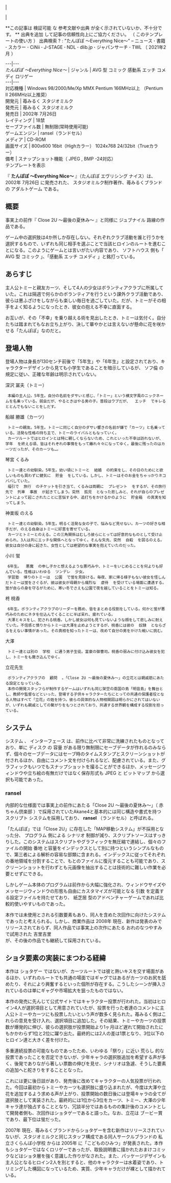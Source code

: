 |

|

**この記事は 検証可能  な  参考文献や出典  が全く示されていないか、不十分です。 ** 出典を追加  して記事の信頼性向上にご協力ください。  （
このテンプレートの使い方  ）  出典検索  ?  :  "たんぽぽ 〜Everything Nice〜"  –  ニュース  **·** 書籍
**·** スカラー  **·** CiNii  **·** J-STAGE  **·** NDL  **·** dlib.jp  **·**
ジャパンサーチ  **·** TWL  （  2021年2月  ）  
  
---|---  
_たんぽぽ 〜Everything Nice〜_ |  ジャンル  |  AVG  型  コミック  感動系  エッチ  コメディ  ロリゲー   
---|---  
対応機種  |  Windows 98/2000/Me/Xp  MMX  Pentium  166MHz以上  （Pentium II 266MHz以上推奨）   
開発元  |  苺みるく  スタジオミルク   
発売元  |  苺みるく  スタジオミルク   
発売日  |  2002年  7月26日   
レイティング  |  18禁   
セーブファイル数  |  無制限(常時使用可能)   
ゲームエンジン  |  ransel（ランドセル）   
メディア  |  CD-ROM   
画面サイズ  |  800x600 16bit（Highカラー）  1024x768 24/32bit（Trueカラー）   
備考  |  スナップショット機能（  JPEG  ,  BMP  -24対応）   
テンプレートを表示  
  
『 **たんぽぽ 〜Everything Nice〜** 』（たんぽぽ エヴリシング ナイス）は、  2002年  7月26日  に発売された、
スタジオミルク制作著作、苺みるくブランド  の  アダルトゲーム  である。

##  概要  

事実上の前作『  Close 2U 〜最後の夏休み〜  』と同様に  ジュブナイル  路線の作品である。

ゲーム中の選択肢は4か所しか存在しない。それぞれクラブ活動を誰と行うかを選択するもので、いずれも同じ相手を選ぶことで当該ヒロインのルートを進むことになる。このようにゲームとは言いがたい内容であり、
ソフトハウス  側も「  AVG  型  コミック  」、「感動系  エッチ  コメディ  」と銘打っている。

##  あらすじ  

主人公トミーと親友カーツ、そして4人の少女はボランティアクラブに所属していた。これは隔週で何らかのボランティアを行うという課外クラブ活動であり、彼らは悪ふざけをしながらも楽しい毎日を過ごしていた。だが、トミーがその相手をよく知るようになったとき、彼女の抱える不幸に直面する。

お互いが、その「不幸」を乗り越える術を見出したとき、トミーは気付く。自分たちは踏まれてもなお立ち上がり、決して華やかとは言えないが懸命に花を咲かせる「たんぽぽ」なのだと。

##  登場人物  

登場人物は身長が130センチ前後で「5年生」や「6年生」と設定されており、キャラクターデザインから見ても小学生であることを暗示しているが、  ソフ倫
の規定に従い、正確な年齢は明示されていない。

深沢 冨夫（トミー）

     本編の主人公。5年生。自分の名前をダサいと感じ、「トミー」という横文字風のニックネームを名乗っている。弱虫だが、やるときはやる男の子。普段はウブだが、  エッチ  でキレるととんでもないことをしだす。 
船越 勝雄（カーツ）

     トミーの親友。5年生。トミーに同じく自分のダサい響きの名前が嫌で「カーツ」と名乗っている。活発な性格の持ち主で、トミーのライバルともなっていく。 
     カーツルートではヒロインとは特に親しくならないため、これといった不幸は訪れないが、  学年  を終える頃、皆はそれぞれの事情をもって離れ々々になってゆく。最後に残ったのはカーツだったが、そのカーツも…。 
琴宮 くるみ

     トミー達との幼馴染。5年生。幼い頃にトミーと  結婚  の約束をし、その日のためにと欲しいものも買わずに健気に  貯金  をしている。しかし、トミーはそのお金をちゃっかりネコババしていた。 
     福引で  旅行  のチケットを引き当て、くるみは両親に  プレゼント  をするが、その旅行先で  列車  事故  が起きてしまう。突然  孤児  となった悲しみと、それが自らのプレゼントによって起こされたことに苦悩する中、追打ちをかけるかのように  貯金箱  の真実を知ってしまう。 
神楽坂 のえる

     トミー達との幼馴染。5年生。明るく活発な女の子で、悩みなど見せない。カーツの好きな相手だが、のえる自身はトミーに好意を寄せている。 
     カーツとトミーとのえる。この三角関係はむしろ彼らにとっては好意的なものとして受け止められ、3人は共にエッチな関係へとなってゆく。そんな矢先、突然  自殺  を図るのえる。彼女は自分の身に起きた、女性としては絶望的な事実を抱えていたのだった。 
小川 蛍

     6年生。  悪魔  の申し子かと想えるような悪巧みや、トミーをいじめることを何よりも好んでいる。性格はいわゆる  ツンデレ  少女。 
     学習塾  帰りのトミーは  公園  で蛍を見掛ける。毎夜、家に帰る様子もない彼女を怪しんだトミーは蛍をさぐるが、彼は彼女が母親から熾烈な  虐待  を受けている場面に遭遇する。蛍が自らの身を守るがために、寒い冬でさえも公園で夜を越していることをトミーは知る。 
柊 桃香

     6年生。ボランティアクラブのリーダーを務め、皆をまとめる役割をしている。何かと蛍が悪巧みのためにネタを仕込んでくることに半ば呆れ、疲れている。 
     大澤とキスをし、犯される桃香。しかし彼女は何も見ていないような顔をして悲しみに耐えていた。不信感と憤りからトミーは大澤を止めようとするが、桃香には彼の  奴隷  とならざるをえない事情があった。その真相を知ったトミーは、改めて自分の男をかけた戦いに挑む。 
大澤

     トミー達とは別の  学校  に通う男子生徒。富豪の御曹司。桃香の弱みに付け込み彼女を犯し、トミーをも撒き込んでゆく。 
立花先生

     ボランティアクラブの  顧問  。「Close 2U 〜最後の夏休み〜」の立花とは親戚筋にあたる設定となっている。 
     本作の開発スタッフらが制作するゲームはいずれも同じ架空の南国の島「明音島」を舞台とし、教師や監督などといった、登場する子供キャラクターたちにとっての共通の保護者役となる人物はすべて「立花」の姓を持つ。彼らの具体的な人物相関図は明らかにされてはいないが、いずれも親戚としての繋がりをもつとされており、共通する世界観を構成する役割を担っている。 

##  システム  

システム  、  インターフェース  は、前作に比べて非常に洗練されたものとなっており、単に  ディスク  の  容量
がある限り無制限にセーブデータが作れるのみならず、個々のセーブデータにはセーブ時のタイムスタンプとスクリーンショットが付されるほか、自由にコメント文を付けられるなど、配慮されている。また、グラフィックもいつでもスナップショットを撮ることができるほか、メッセージウィンドウや立ち絵の有無だけではなく保存形式も
JPEG  と  ビットマップ  から選択も可能であった。

###  ransel  

内部的な仕様面では事実上の前作にあたる「Close 2U 〜最後の夏休み〜」（  赤ちゃん倶楽部
）で採用されていたAkane4と基本的には同じ構造や書式を持つ  スクリプト  システムを採用しており、 **ransel** （ランドセル）と呼ばれる。

「たんぽぽ」では「Close 2U」に存在した「MAP移動システム」が不採用となった分、  プログラム  側による  シナリオ
制御が減り、スクリプトソースはすっきりした。このシステムはスクリプトやグラフィックを無圧縮で連結し、個々のファイルの開始  番地
と容量をインデックスとして別に持つというシンプルなもので、第三者による解析の容易な部類に含まれる。インデックスに従ってそれぞれの番地領域を分割することで、もとのファイルに復元することも可能であり、スクリーンショットを行わずとも元画像を抽出することは技術的に難しい作業を必要とせずにできる。

しかしゲーム本体のプログラムは前作から大幅に強化され、ウィンドウサイズやメッセージウィンドウの形態も自由にカスタマイズが可能となる  引数
を定義する設定ファイルを持たせており、  紙芝居  型のアドベンチャーゲームであれば比較的使いやすいものであった。

本作では未使用とされる引数要素もあり、同人を含めた次回作に向けたシステムであったと考えられる。しかし、商業作品は  2008年
現在、新作は発表のみでリリースされておらず、同人作品では事実上の次作にあたる  おれのなつやすみ  で試用された  吉里吉里  
が、その後の作品でも継続して採用されている。

##  ショタ要素の実装にまつわる経緯  

本作は  ショタゲー
ではないが、カーツルートでは彼と熱いキスを交す場面があるほか、いずれのルートでも共通の場面ではギャグではあるがカーツのお尻を舐めたり、それにより興奮するといった個所が存在する。こうしたシーンが挿入されているのは単にギャグや市場拡大を狙ったものではない。

本作の発売に先んじて公式サイトではキャラクター投票が行われた。当初はヒロイン4人が選択項目として用意されていたが、投票を行った者達のコメントに主人公トミーやカーツにも投票したいという声が数多く見られた。苺みるく側はこれらの意見を受け入れ、選択項目に追加した。その結果、トミーやカーツの投票数が爆発的に伸び、彼らの選択肢が投票開始より1ヶ月ほど遅れて開始されたにもかかわらず1位と2位に躍り出た。最終的には2人の差は1票となり、3位以下のヒロイン達と大きく差を付けた。

多重連続投票の可能なものであったため、いわゆる「祭り」に近い  荒らし
的な投票であったことを否定できないが、少年キャラの選択肢追加を希望する声が多く、後発でありながら著しい票数の伸びを見せ、シナリオは急遽、そうした要素の追加へと舵きりをすることとなった。

これには更に後日談があり、発売後に改めてキャラクターの人気投票が行われた。今回は最初からトミーやカーツも選択肢に盛り込まれたが、今度は大澤や立花を追加するよう求める声が上がり、投票開始の数日後には登場キャラの全てが選択肢として実装された。最終的には1位から3位をカーツ、トミー、大澤の少年キャラ達が独占することとなり、冗談半分ではあるものの集計後のコメントとして開発者側も、次回作はショタゲーであると語った。なお、立花は
ブービー賞  であり、最下位は蛍だった。

2007年  現在、苺みるくブランドからショタゲーを含む新作はリリースされていないが、スタジオミルクと同じスタッフ構成である同人サークルブランドの
私立さくらんぼ小学校  からは  2005年
に「こどものひみつ」が発表された。本作もショタゲーではなくロリゲーであったが、取扱説明書に描かれたおまけコミックなどはショタ層を強く意識した作りがなされた。また、パッケージデザインも主人公となるヒロイン2人を別とすると、他のキャラクターは水着姿であり、トリミングした構図になっているため、実質、少年キャラだけが裸として描かれている。

